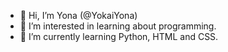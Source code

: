 - 👋 Hi, I’m Yona (@YokaiYona)
- 👀 I’m interested in learning about programming.
- 🌱 I’m currently learning Python, HTML and CSS.
